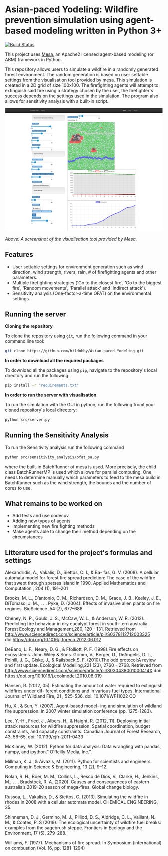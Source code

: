 Asian-paced Yodeling: Wildfire prevention simulation using agent-based modeling written in Python 3+
=========================================
[![Build Status](https://travis-ci.org/hildobby/Asian-paced_Yodeling.svg?branch=master)](https://travis-ci.org/hildobby/Asian-paced_Yodeling)

This project uses [Mesa](https://github.com/projectmesa/mesa), an Apache2 licensed agent-based modeling (or ABM) 
framework in Python.

This repository allows users to simulate a wildfire in a randomly generated forest environment. The random generation 
is based on user settable settings from the visualisation tool provided by mesa. This simulation is created in a 2D grid of size 100x100. The firefighting agents will attempt to extinguish said fire using a strategy chosen by the user, the firefighter's success depends on the settings used in the simulation. The program also allows for sensitivity analysis with a built-in script.

![A screenshot of the simulation's visualisation](https://github.com/hildobby/Asian-paced_Yodeling/blob/master/src/visualisation.png)

*Above: A screenshot of the visualisation tool provided by Mesa.*

Features
------------

* User settable settings for environment generation such as wind direction, wind strength, rivers, rain, # of firefighting agents and other parameters.
* Multiple firefighting strategies ('Go to the closest fire', 'Go to the biggest fire', 'Random movements', 
'Parallel attack' and 'Indirect attack').
* Sensitivity analysis (One-factor-a-time OFAT) on the environmental settings.

Running the server
------------

**Cloning the repository**

To clone the repository using `git`, run the following command in your command line tool:
```bash
git clone https://github.com/hildobby/Asian-paced_Yodeling.git
```

**In order to download all the required packages**

To download all the packages using `pip`, navigate to the repository's local directory and run the following:
```bash
pip install -r "requirements.txt"
```
**In order to run the server with visualisation**

To run the simulation with the GUI in python, run the following fromt your cloned repository's local directory:
```bash
python src/server.py
```

Running the Sensitivity Analysis
------------
To run the Sensitivity analysis run the following command
```bash
python src/sensitivity_analysis/ofat_sa.py
```
where the built-in BatchRunner of mesa is used. More precisely, the child class BatchRunnerMP is used
which allows for parallel computing.
One needs to determine manually which parameters to feed to the 
mesa build in BatchRunner such as the wind strength, the bounds and the number of cores to use.




What remains to be worked on
------------
* Add tests and use codecov
* Adding new types of agents
* Implementing new fire fighting methods
* Make agents able to change their method depending on the circumstances


Litterature used for the project's formulas and settings
------------
Alexandridis, A., Vakalis, D., Siettos, C. I., & Ba-
fas,  G.  V.   (2008).   A  cellular  automata  model
for forest fire spread prediction:  The case of the
wildfire that swept through spetses island in 1990.
Applied  Mathematics  and  Computation
, 204 (1), 191–201

Brooks,   M.  L.,   D’antonio,   C.  M.,   Richardson,
D.  M.,  Grace,  J.  B.,  Keeley,  J.  E.,  DiTomaso,
J.  M.,  . . .  Pyke,  D.   (2004).   Effects  of  invasive
alien plants on fire regimes. BioScience ,54 (7), 677–688

Cheney,   N.  P.,   Gould,   J.  S.,   McCaw,   W.  L.,
&  Anderson,  W.  R. (2012).
Predicting  fire behaviour   in   dry   eucalypt   forest   in   south-
ern   australia. Forest    Ecology    and    Management,280,   120   -   131.
Retrieved   from http://www.sciencedirect.com/science/article/pii/S0378112712003325
doi:https://doi.org/10.1016/j.foreco.2012.06.012

DeBano,  L.  F.,  Neary,  D.  G.,  &  Ffolliott,  P.  F.
(1998).Fire effects on ecosystems. John Wiley &
Sons. Grimm,    V.,    Berger,    U.,    DeAngelis,    D.   L.,
Polhill, J.    G., Giske, J.,    &    Railsback,S.   F.
(2010).The   odd   protocol:A   review   and   first   update.
Ecological   Modelling,221 (23),   2760  -  2768.
Retrieved  from http://www.sciencedirect.com/science/article/pii/S030438001000414X
doi: https://doi.org/10.1016/j.ecolmodel.2010.08.019

Hansen, R.  (2012, 05).  Estimating the amount of
water required to extinguish wildfires under dif-
ferent conditions and in various fuel types.
International  Journal  of Wildland  Fire, 21 , 525-536.
doi:  10.1071/WF11022 CO

Hu,  X.,  &  Sun,  Y.   (2007).   Agent-based  model-
ing  and  simulation  of wildland  fire  suppression.
In 2007 winter simulation conference
(pp. 1275-1283).

Lee,  Y.-H.,  Fried,  J., Albers,  H.,  & Haight,  R.
(2012,  11).    Deploying  initial  attack  resources
for  wildfire  suppression:   Spatial  coordination,
budget constraints, and capacity constraints.
Canadian  Journal  of  Forest  Research, 43,  56-65.
doi:  10.1139/cjfr-2011-0433

McKinney,  W.   (2012). Python  for  data  analysis:
Data wrangling with pandas, numpy, and ipython.” O’Reilly Media, Inc.”.

Millman, K. J., & Aivazis, M.  (2011).  Python for
scientists and engineers. Computing in Science & Engineering, 13 (2), 9–12.

Nolan,  R.  H.,  Boer,  M.  M.,  Collins,  L.,  Resco  de
Dios, V., Clarke, H., Jenkins, M., . . .  Bradstock,
R. A. (2020). Causes and consequences of eastern australia’s  2019-20  season  of  mega-fires. Global change biology.

Russoa, L., Vakalisb, D., & Siettos, C. (2013). Simulating the wildfire in rhodes in 2008 with a cellular 
automata model. CHEMICAL  ENGINEERING, 35.

Shinneman,  D. J.,  Germino,  M. J.,  Pilliod,  D. S.,
Aldridge, C. L., Vaillant, N. M., & Coates, P. S (2019).    The  ecological  uncertainty  of  wildfire
fuel breaks:  examples from the sagebrush steppe.
Frontiers in Ecology and the Environment, 17 (5), 279–288.

Williams,  F.   (1977).   Mechanisms  of  fire  spread.
In Symposium   (international)   on   combustion (Vol. 16, pp. 1281–1294)
